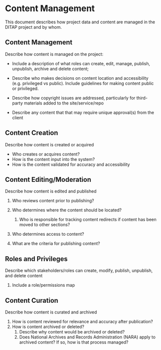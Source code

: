 # Content Management

This document describes how project data and content are managed in the DITAP project and by whom.

## **Content Management**

Describe how content is managed on the project:

- Include a description of what roles can create, edit, manage, publish, unpublish, archive and delete content;

- Describe who makes decisions on content location and accessibility (e.g. privileged vs public). Include guidelines for making content public or privileged.

- Describe how copyright issues are addressed, particularly for third-party materials added to the site/service/repo

- Describe any content that that may require unique approval(s) from the client 

  

## **Content Creation**

Describe how content is created or acquired

- Who creates or acquires content?
- How is the content input into the system?
- How is the content validated for accuracy and accessibility



## **Content Editing/Moderation**

Describe how content is edited and published

1. Who reviews content prior to publishing?

2. Who determines where the content should be located?

   1. Who is responsible for tracking content redirects if content has been moved to other sections?

3. Who determines access to content?

4. What are the criteria for publishing content?

   

## **Roles and Privileges**

Describe which stakeholders/roles can create, modify, publish, unpublish, and delete content

1. Include a role/permissions map

   

## **Content Curation**

Describe how content is curated and archived

1. How is content reviewed for relevance and accuracy after publication?
2. How is content archived or deleted?
   1. Describe why content would be archived or deleted?
   2. Does National Archives and Records Administration (NARA) apply to archived content? If so, how is that process managed?
